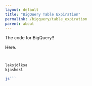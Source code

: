 ```yaml
---
layout: default
title: "BigQuery Table Expiration"
permalink: /bigquery/table_expiration
parent: about
---
```


The code for BigQuery!!

Here.

```js


laksjdlksa
kjashdkl

js```
